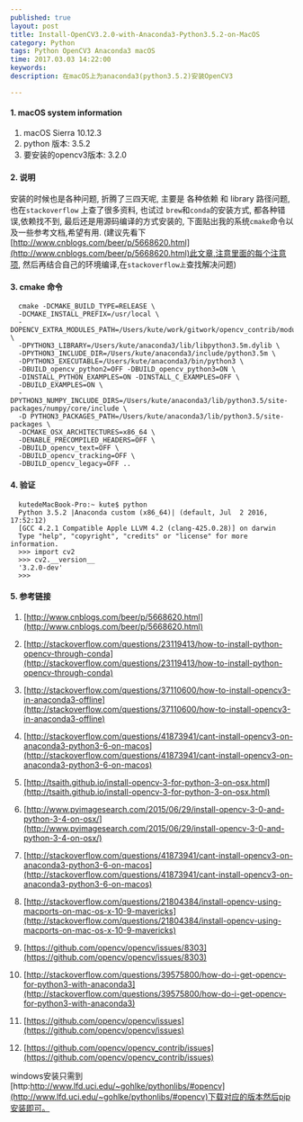 ```yaml
---
published: true
layout: post
title: Install-OpenCV3.2.0-with-Anaconda3-Python3.5.2-on-MacOS
category: Python
tags: Python OpenCV3 Anaconda3 macOS
time: 2017.03.03 14:22:00
keywords: 
description: 在macOS上为anaconda3(python3.5.2)安装OpenCV3

---
```


#### 1. macOS system information

1. macOS Sierra 10.12.3 
2. python 版本: 3.5.2
3. 要安装的opencv3版本: 3.2.0

  
#### 2. 说明

  安装的时候也是各种问题, 折腾了三四天呢, 主要是 各种依赖 和 library 路径问题, 也在`stackoverflow` 上查了很多资料, 也试过 `brew`和`conda`的安装方式, 都各种错误,依赖找不到,
最后还是用源码编译的方式安装的, 下面贴出我的系统`cmake`命令以及一些参考文档,希望有用. (建议先看下 [http://www.cnblogs.com/beer/p/5668620.html](http://www.cnblogs.com/beer/p/5668620.html)此文章,注意里面的每个注意项,
然后再结合自己的环境编译,在`stackoverflow上`查找解决问题)
  
#### 3. cmake 命令

      cmake -DCMAKE_BUILD_TYPE=RELEASE \
      -DCMAKE_INSTALL_PREFIX=/usr/local \
      -DOPENCV_EXTRA_MODULES_PATH=/Users/kute/work/gitwork/opencv_contrib/modules \
      -DPYTHON3_LIBRARY=/Users/kute/anaconda3/lib/libpython3.5m.dylib \
      -DPYTHON3_INCLUDE_DIR=/Users/kute/anaconda3/include/python3.5m \
      -DPYTHON3_EXECUTABLE=/Users/kute/anaconda3/bin/python3 \
      -DBUILD_opencv_python2=OFF -DBUILD_opencv_python3=ON \
      -DINSTALL_PYTHON_EXAMPLES=ON -DINSTALL_C_EXAMPLES=OFF \
      -DBUILD_EXAMPLES=ON \
      -DPYTHON3_NUMPY_INCLUDE_DIRS=/Users/kute/anaconda3/lib/python3.5/site-packages/numpy/core/include \
      -D PYTHON3_PACKAGES_PATH=/Users/kute/anaconda3/lib/python3.5/site-packages \
      -DCMAKE_OSX_ARCHITECTURES=x86_64 \
      -DENABLE_PRECOMPILED_HEADERS=OFF \
      -DBUILD_opencv_text=OFF \
      -DBUILD_opencv_tracking=OFF \
      -DBUILD_opencv_legacy=OFF ..

#### 4. 验证

      kutedeMacBook-Pro:~ kute$ python
      Python 3.5.2 |Anaconda custom (x86_64)| (default, Jul  2 2016, 17:52:12)
      [GCC 4.2.1 Compatible Apple LLVM 4.2 (clang-425.0.28)] on darwin
      Type "help", "copyright", "credits" or "license" for more information.
      >>> import cv2
      >>> cv2.__version__
      '3.2.0-dev'
      >>>

#### 5. 参考链接

  1. [http://www.cnblogs.com/beer/p/5668620.html](http://www.cnblogs.com/beer/p/5668620.html)

  2. [http://stackoverflow.com/questions/23119413/how-to-install-python-opencv-through-conda](http://stackoverflow.com/questions/23119413/how-to-install-python-opencv-through-conda)
  3. [http://stackoverflow.com/questions/37110600/how-to-install-opencv3-in-anaconda3-offline](http://stackoverflow.com/questions/37110600/how-to-install-opencv3-in-anaconda3-offline)
  4. [http://stackoverflow.com/questions/41873941/cant-install-opencv3-on-anaconda3-python3-6-on-macos](http://stackoverflow.com/questions/41873941/cant-install-opencv3-on-anaconda3-python3-6-on-macos)
  5. [http://tsaith.github.io/install-opencv-3-for-python-3-on-osx.html](http://tsaith.github.io/install-opencv-3-for-python-3-on-osx.html)
  6. [http://www.pyimagesearch.com/2015/06/29/install-opencv-3-0-and-python-3-4-on-osx/](http://www.pyimagesearch.com/2015/06/29/install-opencv-3-0-and-python-3-4-on-osx/)
  7. [http://stackoverflow.com/questions/41873941/cant-install-opencv3-on-anaconda3-python3-6-on-macos](http://stackoverflow.com/questions/41873941/cant-install-opencv3-on-anaconda3-python3-6-on-macos)
  8. [http://stackoverflow.com/questions/21804384/install-opencv-using-macports-on-mac-os-x-10-9-mavericks](http://stackoverflow.com/questions/21804384/install-opencv-using-macports-on-mac-os-x-10-9-mavericks)
  9. [https://github.com/opencv/opencv/issues/8303](https://github.com/opencv/opencv/issues/8303)
  10. [http://stackoverflow.com/questions/39575800/how-do-i-get-opencv-for-python3-with-anaconda3](http://stackoverflow.com/questions/39575800/how-do-i-get-opencv-for-python3-with-anaconda3)
  
  11. [https://github.com/opencv/opencv/issues](https://github.com/opencv/opencv/issues)
  12. [https://github.com/opencv/opencv_contrib/issues](https://github.com/opencv/opencv_contrib/issues)
  
  
  windows安装只需到[http:http://www.lfd.uci.edu/~gohlke/pythonlibs/#opencv](http://www.lfd.uci.edu/~gohlke/pythonlibs/#opencv)下载对应的版本然后pip安装即可。
  